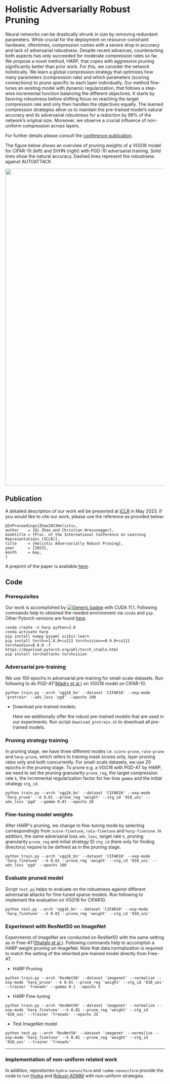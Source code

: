 # Holistic Adversarially Robust Pruning

Neural networks can be drastically shrunk in size by removing redundant parameters. While crucial for the deployment 
on resource-constraint hardware, oftentimes, compression comes with a severe drop in accuracy and lack of adversarial 
robustness. Despite recent advances, counteracting both aspects has only succeeded for moderate compression rates so 
far. We propose a novel method, HARP, that copes with aggressive pruning significantly better than prior work. For this, 
we consider the network holistically. We learn a global compression strategy that optimizes how many parameters 
(compression rate) and which parameters (scoring connections) to prune specific to each layer individually. Our method 
fine-tunes an existing model with dynamic regularization, that follows a step-wise incremental function balancing the 
different objectives. It starts by favoring robustness before shifting focus on reaching the target compression rate 
and only then handles the objectives equally. The learned compression strategies allow us to maintain the pre-trained 
model’s natural accuracy and its adversarial robustness for a reduction by 99% of the network’s original size. 
Moreover, we observe a crucial influence of non-uniform compression across layers.

For further details please consult the [conference publication](https://intellisec.de/pubs/2023-iclr.pdf).

The figure below shows an overview of pruning weights of a VGG16 model for CIFAR-10 (left) and SVHN (right) with PGD-10 
adversarial training. Solid lines show the natural accuracy. Dashed lines represent the robustness against AUTOATTACK.

<img src="https://intellisec.de/research/harp/overview.svg" width="1000" /><br />


## Publication
A detailed description of our work will be presented at [ICLR](https://iclr.cc/Conferences/2023) in May 2023. 
If you would like to cite our work, please use the reference as provided below:

```
@InProceedings{Zhao2023Holistic,
author    = {Qi Zhao and Christian Wressnegger},
booktitle = {Proc. of the International Conference on Learning Representations (ICLR)},
title     = {Holistic Adversarially Robust Pruning},
year      = {2023},
month     = may,
}
```

A preprint of the paper is available [here](https://intellisec.de/pubs/2023-iclr.pdf).

## Code

### Prerequisites
Our work is accomplished by 
[![Generic badge](https://img.shields.io/badge/Library-Pytorch-green.svg)](https://pytorch.org/) with CUDA 11.1.
Following commands help to obtained the needed environment via `conda` and `pip`. Other Pytorch versions are found
[here](https://pytorch.org/get-started/previous-versions/).
```
conda create -n harp python=3.8
conda activate harp
pip install numpy pyyaml scikit-learn
pip install torch==1.8.0+cu111 torchvision==0.9.0+cu111 torchaudio==0.8.0 -f https://download.pytorch.org/whl/torch_stable.html
pip install torchattacks torchvision
```

### Adversarial pre-training
We use 100 epochs in adversarial pre-training for small-scale datasets. Run following to do 
PGD-AT([Madry et al.](https://arxiv.org/pdf/1706.06083.pdf)) on VGG16 model on CIFAR-10.

```
python train.py --arch 'vgg16_bn' --dataset 'CIFAR10' --exp-mode 'pretrain' --adv_loss 'pgd' --epochs 100
```

- Download pre-trained models:

  Here we additionally offer the robust pre-trained models that are used in our experiments. Run script `download_pretrain.sh` to download all pre-trained 
models.

### Pruning strategy training
In pruning stage, we have three different modes i.e. `score-prune`, `rate-prune` and `harp-prune`, which refers to 
training mask scores only, layer pruning rates only and both concurrently. For small-scale datasets, we use 20 epochs 
in the pruning stage. To prune e.g. a VGG16 with PGD-AT by HARP, we need to set the pruning granularity `prune_reg`, 
the target compression rate `k`, the incremental regularization factor for hw-loss `gamma` and the initial strategy 
`stg_id`. 

```
python train.py --arch 'vgg16_bn' --dataset 'CIFAR10' --exp-mode 'harp_prune' --k 0.01 --prune_reg 'weight' --stg_id '010_uni' --adv_loss 'pgd' --gamma 0.01 --epochs 20
```

### Fine-tuning model weights

After HARP's pruning, we change to fine-tuning mode by selecting correspondingly from `score-finetune`, `rata-finetune` 
and `harp-finetune`. In addition, the same adversarial loss `adv_loss`, target rate `k`, pruning 
granularity `prune_reg` and initial strategy ID `stg_id` (here only for finding directory) require to be defined as 
in the pruning stage. 

```
python train.py --arch 'vgg16_bn' --dataset 'CIFAR10' --exp-mode 'harp_finetune' --k 0.01 --prune_reg 'weight' --stg_id '010_uni' --adv_loss 'pgd' --epochs 100
```

### Evaluate pruned model
Script `test.py` helps to evaluate on the robustness against different adversarial attacks for fine-tuned sparse models. 
Run following to implement the evaluation on VGG16 for CIFAR10.

```
python test.py --arch 'vgg16_bn' --dataset 'CIFAR10' --exp-mode 'harp_finetune' --k 0.01 --prune_reg 'weight' --stg_id '010_uni'
``` 


### Experiment with ResNet50 on ImageNet

Experiments of ImageNet are conducted on ResNet50 with the same setting as in Free-AT([Shafahi et al.](https://proceedings.neurips.cc/paper/2019/file/7503cfacd12053d309b6bed5c89de212-Paper.pdf)). 
Following commands help to accomplish a HARP weight pruning on ImageNet. Note that data normalization is required to 
match the setting of the inherited pre-trained model directly from Free-AT.

* HARP Pruning
```
python train.py --arch 'ResNet50' --dataset 'imagenet' --normalize --exp-mode 'harp_prune' --k 0.01 --prune_reg 'weight' --stg_id '010_uni' --trainer 'freeadv' --gamma 0.1 --epochs 5
```
* HARP Fine-tuning
```
python train.py --arch 'ResNet50' --dataset 'imagenet' --normalize --exp-mode 'harp_finetune' --k 0.01 --prune_reg 'weight' --stg_id '010_uni' --trainer 'freeadv' --epochs 25
```
* Test ImageNet model
```
python test.py --arch 'ResNet50' --dataset 'imagenet' --normalize --exp-mode 'harp_finetune' --k 0.01 --prune_reg 'weight' --stg_id '010_uni' --trainer 'freeadv'
```
 

---
### Implementation of non-uniform related work
In addition, repositories `hydra-nonuniform` and `radmm-nonuniform` provide the code to run [Hydra](https://proceedings.neurips.cc/paper/2020/file/e3a72c791a69f87b05ea7742e04430ed-Paper.pdf)
and [Robust-ADMM](https://openaccess.thecvf.com/content_ICCV_2019/papers/Ye_Adversarial_Robustness_vs._Model_Compression_or_Both_ICCV_2019_paper.pdf)
with non-uniform strategies.
